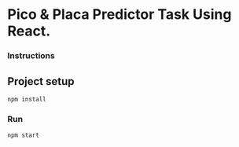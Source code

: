 # Pico & Placa Predictor Task Using React.

### Instructions

## Project setup
```
npm install
```

### Run
```
npm start
```
